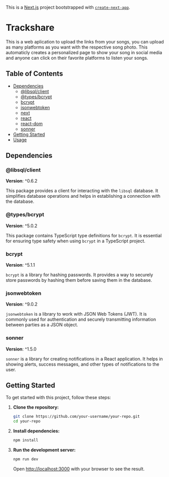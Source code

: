 This is a [Next.js](https://nextjs.org/) project bootstrapped with [`create-next-app`](https://github.com/vercel/next.js/tree/canary/packages/create-next-app).

# Trackshare

This is a web aplication to upload the links from your songs, you can upload as many platforms as you want with the respective song photo. This automaticly creates a personalized page to show your song in social media and anyone can click on their favorite platforms to listen your songs.

## Table of Contents

- [Dependencies](#dependencies)
  - [@libsql/client](#libsqlclient)
  - [@types/bcrypt](#typesbcrypt)
  - [bcrypt](#bcrypt)
  - [jsonwebtoken](#jsonwebtoken)
  - [next](#next)
  - [react](#react)
  - [react-dom](#react-dom)
  - [sonner](#sonner)
- [Getting Started](#getting-started)
- [Usage](#usage)

## Dependencies

### @libsql/client

**Version**: ^0.6.2

This package provides a client for interacting with the `libsql` database. It simplifies database operations and helps in establishing a connection with the database.

### @types/bcrypt

**Version**: ^5.0.2

This package contains TypeScript type definitions for `bcrypt`. It is essential for ensuring type safety when using `bcrypt` in a TypeScript project.

### bcrypt

**Version**: ^5.1.1

`bcrypt` is a library for hashing passwords. It provides a way to securely store passwords by hashing them before saving them in the database.

### jsonwebtoken

**Version**: ^9.0.2

`jsonwebtoken` is a library to work with JSON Web Tokens (JWT). It is commonly used for authentication and securely transmitting information between parties as a JSON object.

### sonner

**Version**: ^1.5.0

`sonner` is a library for creating notifications in a React application. It helps in showing alerts, success messages, and other types of notifications to the user.

## Getting Started

To get started with this project, follow these steps:

1. **Clone the repository:**

   ```bash
   git clone https://github.com/your-username/your-repo.git
   cd your-repo
   ```

2. **Install dependencies:**

   ```bash
   npm install
   ```

3. **Run the development server:**

   ```bash
   npm run dev
   ```

   Open [http://localhost:3000](http://localhost:3000) with your browser to see the result.
